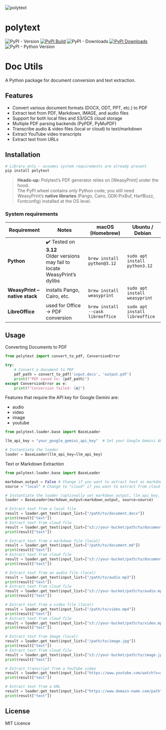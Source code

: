 ![polytext](https://github.com/docsity/polytext/tree/update-readme/images/logo.jpeg)

# polytext
![PyPI - Version](https://img.shields.io/pypi/v/polytext)
[![PyPI Build](https://github.com/docsity/polytext/actions/workflows/main.yml/badge.svg)](https://github.com/docsity/polytext/actions/workflows/main.yml)
![PyPI - Downloads](https://img.shields.io/pypi/dm/polytext)
[![PyPI Downloads](https://static.pepy.tech/badge/polytext)](https://pepy.tech/projects/polytext)
![PyPI - Python Version](https://img.shields.io/pypi/pyversions/polytext)

# Doc Utils

A Python package for document conversion and text extraction.

## Features

- Convert various document formats (DOCX, ODT, PPT, etc.) to PDF
- Extract text from PDF, Markdown, IMAGE, and audio files
- Support for both local files and S3/GCS cloud storage
- Multiple PDF parsing backends (PyPDF, PyMuPDF)
- Transcribe audio & video files (local or cloud) to text/markdown
- Extract YouTube video transcripts
- Extract text from URLs

## Installation

```bash
# Library only – assumes system requirements are already present
pip install polytext
```

> **Heads-up:** Polytext’s PDF generator relies on [WeasyPrint] under the hood.  
> The PyPI wheel contains *only* Python code; you still need WeasyPrint’s **native libraries** (Pango, Cairo, GDK-PixBuf, HarfBuzz, Fontconfig) installed at the OS level.

### System requirements

| Requirement | Notes                                                                           | macOS (Homebrew) | Ubuntu / Debian |
|-------------|---------------------------------------------------------------------------------|------------------|-----------------|
| **Python**  | ✔️ Tested on **3.12**<br> Older versions may fail to locate WeasyPrint’s dylibs | `brew install python@3.12` | `sudo apt install python3.12` |
| **WeasyPrint – native stack** | installs Pango, Cairo, etc.                                                     | `brew install weasyprint` | `sudo apt install weasyprint` |
| **LibreOffice** | used for Office → PDF conversion                                                | `brew install --cask libreoffice` | `sudo apt install libreoffice` |


## Usage

Converting Documents to PDF

```python
from polytext import convert_to_pdf, ConversionError

try:
    # Convert a document to PDF
    pdf_path = convert_to_pdf('input.docx', 'output.pdf')
    print(f"PDF saved to: {pdf_path}")
except ConversionError as e:
    print(f"Conversion failed: {e}")
```

Features that require the API key for Google Gemini are:
- audio
- video
- image
- youtube

```python
from polytext.loader.base import BaseLoader

llm_api_key = "your_google_gemini_api_key"  # Set your Google Gemini API key here

# Instantiate the loader 
loader = BaseLoader(llm_api_key=llm_api_key)
```

Text or Markdown Extraction

```python
from polytext.loader.base import BaseLoader

markdown_output = False # Change if you want to extract text as markdown
source = "local" # Change to "cloud" if you want to extract from cloud storage (s3 or GCS)

# Instantiate the loader (optionally set markdown_output, llm_api_key, etc.)
loader = BaseLoader(markdown_output=markdown_output, source=source)

# Extract text from a local file
result = loader.get_text(input_list=["/path/to/document.docx"])
print(result["text"])
# Extract text from cloud file
result = loader.get_text(input_list=["s3://your-bucket/path/to/document.docx"])
print(result["text"])

# Extract text from a markdown file (local)
result = loader.get_text(input_list=["/path/to/document.md"])
print(result["text"])
# Extract text from cloud file
result = loader.get_text(input_list=["s3://your-bucket/path/to/document.md"])
print(result["text"])

# Extract text from an audio file (local)
result = loader.get_text(input_list=["/path/to/audio.mp3"])
print(result["text"])
# Extract text from cloud file
result = loader.get_text(input_list=["s3://your-bucket/path/to/audio.mp3"])
print(result["text"])

# Extract text from a video file (local)
result = loader.get_text(input_list=["/path/to/video.mp4"])
print(result["text"])
# Extract text from cloud file
result = loader.get_text(input_list=["s3://your-bucket/path/to/video.mp4"])
print(result["text"])

# Extract text from Image (local)
result = loader.get_text(input_list=["/path/to/image.jpg"])
print(result["text"])
# Extract text from cloud file
result = loader.get_text(input_list=["s3://your-bucket/path/to/image.jpg"])
print(result["text"])

# Extract transcript from a YouTube video
result = loader.get_text(input_list=["https://www.youtube.com/watch?v=xxxx"])
print(result["text"])

# Extract text from a URL
result = loader.get_text(input_list=["https://www.domain-name.com/path"])
print(result["text"])
```

## License

MIT Licence

